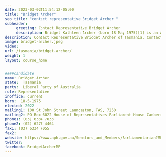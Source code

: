 ```yaml
---
date: 2023-03-02T11:54:12-05:00
title: "Bridget Archer"
seo_title: "contact representative Bridget Archer "
subheader:
     greeting: Contact Representative Bridget Archer
     description: Bridget Kathleen Archer (born 18 May 1975)[1] is an Australian politician who has been a member of the House of Representatives since the 2019 federal election. She is a member of the Liberal Party and represents the Division of Bass in Tasmania.
description: Contact Representative Bridget Archer of Tasmania. Contact information for Bridget Archer includes email address, phone number, and mailing address.
image: bridget-archer.jpeg
video:
url: /tasmania/bridget-archer/
weight: 1
layout: course_home


####candidate
name: Bridget Archer
state:	Tasmania
party:	Liberal Party of Australia
role: Representative
inoffice: current
born:  18-5-1975
elected: 2022
mailing1: 100 St John Street Launceston, TAS, 7250
mailing2: PO Box 6022 House of Representatives Parliament House Canberra ACT 2600
phone1:	(03) 6334 7033
phone2: (02) 6277 4464
fax1: (03) 6334 7055
fax2:
website: https://www.aph.gov.au/Senators_and_Members/Parliamentarian?MPID=282237
twitter:
facebook: BridgetArcherMP
---
```

